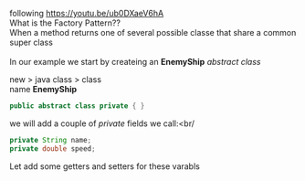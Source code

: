 following https://youtu.be/ub0DXaeV6hA<br/>
What is the Factory Pattern??<br/>
When a method returns one of several possible classe that share a common super class<br/>
<br/>
In our example we start by createing an **EnemyShip** *abstract class*<br/>

new > java class > class<br/>
name **EnemyShip**
```java
public abstract class private { }
```
we will add a couple of *private* fields we call:<br/
```java
private String name;
private double speed;
```

Let add some getters and setters for these varabls
